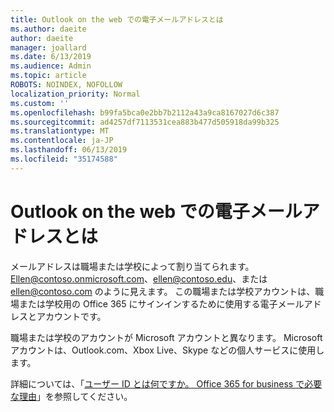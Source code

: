 ```yaml
---
title: Outlook on the web での電子メールアドレスとは
ms.author: daeite
author: daeite
manager: joallard
ms.date: 6/13/2019
ms.audience: Admin
ms.topic: article
ROBOTS: NOINDEX, NOFOLLOW
localization_priority: Normal
ms.custom: ''
ms.openlocfilehash: b99fa5bca0e2bb7b2112a43a9ca8167027d6c387
ms.sourcegitcommit: ad4257df7113531cea883b477d505918da99b325
ms.translationtype: MT
ms.contentlocale: ja-JP
ms.lasthandoff: 06/13/2019
ms.locfileid: "35174588"
---
```

# <a name="what-is-my-email-address-in-outlook-on-the-web"></a>Outlook on the web での電子メールアドレスとは

メールアドレスは職場または学校によって割り当てられます。 Ellen@contoso.onmicrosoft.com、ellen@contoso.edu、または ellen@contoso.com のように見えます。 この職場または学校アカウントは、職場または学校用の Office 365 にサインインするために使用する電子メールアドレスとアカウントです。

職場または学校のアカウントが Microsoft アカウントと異なります。 Microsoft アカウントは、Outlook.com、Xbox Live、Skype などの個人サービスに使用します。

詳細については、「[ユーザー ID とは何ですか。 Office 365 for business で必要な理由](https://support.office.com/article/37da662b-5da6-4b56-a091-2731b2ecc8b4)」を参照してください。